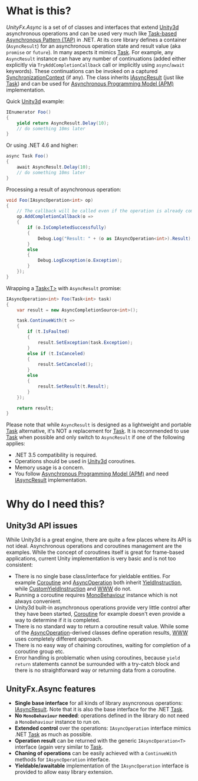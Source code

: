 # What is this?

*UnityFx.Async* is a set of of classes and interfaces that extend [Unity3d](https://unity3d.com) asynchronous operations and can be used very much like [Task-based Asynchronous Pattern (TAP)](https://docs.microsoft.com/en-us/dotnet/standard/parallel-programming/task-based-asynchronous-programming) in .NET. At its core library defines a container (`AsyncResult`) for an asynchronous operation state and result value (aka `promise` or `future`). In many aspects it mimics [Task](https://docs.microsoft.com/en-us/dotnet/api/system.threading.tasks.task). For example, any `AsyncResult` instance can have any number of continuations (added either explicitly via `TryAddCompletionCallback` call or implicitly using `async`/`await` keywords). These continuations can be invoked on a captured [SynchronizationContext](https://docs.microsoft.com/en-us/dotnet/api/system.threading.synchronizationcontext) (if any). The class inherits [IAsyncResult](https://docs.microsoft.com/en-us/dotnet/api/system.iasyncresult) (just like [Task](https://docs.microsoft.com/en-us/dotnet/api/system.threading.tasks.task)) and can be used for [Asynchronous Programming Model (APM)](https://docs.microsoft.com/en-us/dotnet/standard/asynchronous-programming-patterns/asynchronous-programming-model-apm) implementation.

Quick [Unity3d](https://unity3d.com) example:
```csharp
IEnumerator Foo()
{
	yield return AsyncResult.Delay(10);
	// do something 10ms later
}
```
Or using .NET 4.6 and higher:
```csharp
async Task Foo()
{
	await AsyncResult.Delay(10);
	// do something 10ms later
}
```
Processing a result of asynchronous operation:
```csharp
void Foo(IAsyncOperation<int> op)
{
	// The callback will be called even if the operation is already completed
	op.AddCompletionCallback(o =>
	{
		if (o.IsCompletedSuccessfully)
		{
			Debug.Log("Result: " + (o as IAsyncOperation<int>).Result);
		}
		else
		{
			Debug.LogException(o.Exception);
		}
	});
}
```
Wrapping a [Task&lt;T&gt;](https://docs.microsoft.com/en-us/dotnet/api/system.threading.tasks.task-1) with `AsyncResult` promise:
```csharp
IAsyncOperation<int> Foo(Task<int> task)
{
	var result = new AsyncCompletionSource<int>();

	task.ContinueWith(t =>
	{
		if (t.IsFaulted)
		{
			result.SetException(task.Exception);
		}
		else if (t.IsCanceled)
		{
			result.SetCanceled();
		}
		else
		{
			result.SetResult(t.Result);
		}
	});

	return result;
}
```
Please note that while `AsyncResult` is designed as a lightweight and portable [Task](https://docs.microsoft.com/en-us/dotnet/api/system.threading.tasks.task) alternative, it's NOT a replacement for [Task](https://docs.microsoft.com/en-us/dotnet/api/system.threading.tasks.task). It is recommended to use [Task](https://docs.microsoft.com/en-us/dotnet/api/system.threading.tasks.task) when possible and only switch to `AsyncResult` if one of the following applies:
* .NET 3.5 compatibility is required.
* Operations should be used in [Unity3d](https://unity3d.com) coroutines.
* Memory usage is a concern.
* You follow [Asynchronous Programming Model (APM)](https://docs.microsoft.com/en-us/dotnet/standard/asynchronous-programming-patterns/asynchronous-programming-model-apm) and need [IAsyncResult](https://docs.microsoft.com/en-us/dotnet/api/system.iasyncresult) implementation.

# Why do I need this?

## Unity3d API issues
While Unity3d is a great engine, there are quite a few places where its API is not ideal. Asynchronous operations and coroutines management are the examples. While the concept of coroutines itself is great for frame-based applications, current Unity implementation is very basic and is not too consistent:
- There is no single base class/interface for yieldable entities. For example [Coroutine](https://docs.unity3d.com/ScriptReference/Coroutine.html) and [AsyncOperation](https://docs.unity3d.com/ScriptReference/AsyncOperation.html) both inherit [YieldInstruction](https://docs.unity3d.com/ScriptReference/YieldInstruction.html), while [CustomYieldInstruction](https://docs.unity3d.com/ScriptReference/CustomYieldInstruction.html) and [WWW](https://docs.unity3d.com/ScriptReference/WWW.html) do not.
- Running a coroutine requires [MonoBehaviour](https://docs.unity3d.com/ScriptReference/MonoBehaviour.html) instance which is not always convenient.
- Unity3d built-in asynchronous operations provide very little control after they have been started, [Coroutine](https://docs.unity3d.com/ScriptReference/Coroutine.html) for example doesn't even provide a way to determine if it is completed.
- There is no standard way to return a coroutine result value. While some of the [AsyncOperation](https://docs.unity3d.com/ScriptReference/AsyncOperation.html)-derived classes define operation results, [WWW](https://docs.unity3d.com/ScriptReference/WWW.html) uses completely different approach.
- There is no easy way of chaining coroutines, waiting for completion of a coroutine group etc.
- Error handling is problematic when using coroutines, because `yield return` statements cannot be surrounded with a try-catch block and there is no straightforward way or returning data from a coroutine.

## UnityFx.Async features
- **Single base interface** for all kinds of library asyncronous operations: [IAsyncResult](https://docs.microsoft.com/en-us/dotnet/api/system.iasyncresult). Note that it is also the base interface for the .NET [Task](https://docs.microsoft.com/en-us/dotnet/api/system.threading.tasks.task).
- **No `MonoBehaviour` needed**: operations defined in the library do not need a `MonoBehaviour` instance to run on.
- **Extended control** over the operations: `IAsyncOperation` interface mimics .NET [Task](https://docs.microsoft.com/en-us/dotnet/api/system.threading.tasks.task) as much as possible.
- **Operation result** can be returned with the generic `IAsyncOperation<T>` interface (again very similar to [Task<T>](https://docs.microsoft.com/en-us/dotnet/api/system.threading.tasks.task-1).
- **Chaning of operations** can be easily achieved with a `ContinueWith` methods for `IAsyncOperation` interface.
- **Yieldable/awaitable** implementation of the `IAsyncOperation` interface is provided to allow easy library extension.
